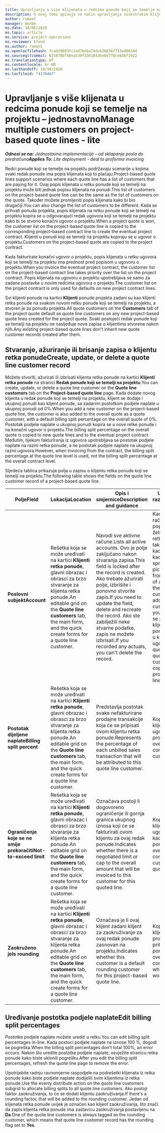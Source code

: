 ```yaml
---
title: Upravljanje s više klijenata u redcima ponude koji se temelje na projektu – jednostavno
description: U ovoj temi opisuje se način upravljanja višestrukim klijentima u redcima ponude koji se temelje na projektu.
author: rumant
manager: Annbe
ms.date: 10/06/2020
ms.topic: article
ms.service: project-operations
ms.reviewer: kfend
ms.author: rumant
ms.openlocfilehash: 7cab29693fc1447beba74dc6266367f13e48634d
ms.sourcegitcommit: 625878bf48ea530f3381843be0e778cebbbf1922
ms.translationtype: HT
ms.contentlocale: hr-HR
ms.lasthandoff: 10/30/2020
ms.locfileid: "4176467"
---
```

# <a name="manage-multiple-customers-on-project-based-quote-lines---lite"></a><span data-ttu-id="3a230-103">Upravljanje s više klijenata u redcima ponude koji se temelje na projektu – jednostavno</span><span class="sxs-lookup"><span data-stu-id="3a230-103">Manage multiple customers on project-based quote lines - lite</span></span>

<span data-ttu-id="3a230-104">_**Odnosi se na:** Jednostavna implementacija – od sklapanja posla do predračuna_</span><span class="sxs-lookup"><span data-stu-id="3a230-104">_**Applies To:** Lite deployment - deal to proforma invoicing_</span></span>

<span data-ttu-id="3a230-105">Redci ponude koji se temelje na projektu podržavaju scenarije u kojima svaki redak ponude ima popis klijenata koji to plaćaju.</span><span class="sxs-lookup"><span data-stu-id="3a230-105">Project-based quote lines support scenarios where each quote line has a list of customers that are paying for it.</span></span> <span data-ttu-id="3a230-106">Ovaj popis klijenata u retku ponude koji se temelji na projektu može biti jednak popisu klijenata na ponudi.</span><span class="sxs-lookup"><span data-stu-id="3a230-106">This list of customers on the project-based quote line can be the same as the list of customers on the quote.</span></span> <span data-ttu-id="3a230-107">Također možete promijeniti popis klijenata kako bi bio drugačiji.</span><span class="sxs-lookup"><span data-stu-id="3a230-107">You can also change the list of customers to be different.</span></span> <span data-ttu-id="3a230-108">Kada se prihvati ponuda projekta, popis klijenata na retku ponude koji se temelji na projektu kopira se u odgovarajući redak ugovora koji se temelji na projektu kako bi se stvorio konačni ugovor o projektu.</span><span class="sxs-lookup"><span data-stu-id="3a230-108">When a project quote is won, the customer list on the project-based quote line is copied to the corresponding project–based contract line to create the eventual project contract.</span></span> <span data-ttu-id="3a230-109">Klijenti u ponudi koji se temelji na projektu kopiraju se u ugovor o projektu.</span><span class="sxs-lookup"><span data-stu-id="3a230-109">Customers on the project-based quote are copied to the project contract.</span></span>

<span data-ttu-id="3a230-110">Kada fakturirate konačni ugovor o projektu, popis klijenata u retku ugovora koji se temelji na projektu ima prednost pred popisom u ugovoru o projektu.</span><span class="sxs-lookup"><span data-stu-id="3a230-110">When you invoice the eventual project contract, the customer list on the project-based contract line takes priority over the list on the project contract.</span></span> <span data-ttu-id="3a230-111">Popis klijenata na ugovoru o projektu upotrebljava se samo za zadane postavke u novim redcima ugovora o projektu.</span><span class="sxs-lookup"><span data-stu-id="3a230-111">The customer list on the project contract is only used for defaults on new project contract lines.</span></span>

<span data-ttu-id="3a230-112">Svi klijenti ponude na kartici **Klijenti** ponude projekta zadani su kao klijenti retka ponude na svakom novom retku ponude koji se temelji na projektu, a stvoren je za ponudu projekta.</span><span class="sxs-lookup"><span data-stu-id="3a230-112">All quote customers on the **Customers** tab of the project quote default as quote line customers on any new project-based quote lines created for the project quote.</span></span> <span data-ttu-id="3a230-113">Svaki postojeći redak ponude koji se temelji na projektu ne nasljeđuje nove zapise o klijentima stvorene nakon njih.</span><span class="sxs-lookup"><span data-stu-id="3a230-113">Any existing project-based quote lines don't inherit new quote customer records created after them.</span></span>

## <a name="create-update-or-delete-a-quote-line-customer-record"></a><span data-ttu-id="3a230-114">Stvaranje, ažuriranje ili brisanje zapisa o klijentu retka ponude</span><span class="sxs-lookup"><span data-stu-id="3a230-114">Create, update, or delete a quote line customer record</span></span>

<span data-ttu-id="3a230-115">Možete stvoriti, ažurirati ili izbrisati klijenta retka ponude na kartici **Klijenti retka ponude** na stranici **Redak ponude koji se temelji na projektu**.</span><span class="sxs-lookup"><span data-stu-id="3a230-115">You can create, update, or delete a quote line customer on the **Quote line customers** tab on the **Project-based quote line** page.</span></span> <span data-ttu-id="3a230-116">Kada dodate novog klijenta u redak ponude koji se temelji na projektu, klijent se dodaje i ukupnoj ponudi kao klijent ponude, sa zadanim postotkom podjele naplate u ukupnoj ponudi od 0%.</span><span class="sxs-lookup"><span data-stu-id="3a230-116">When you add a new customer on the project-based quote line, the customer is also added to the overall quote as a quote customer, with a default billing split percentage on the overall quote of 0%.</span></span> <span data-ttu-id="3a230-117">Postotak podjele naplate u ukupnoj ponudi kopira se u nove retke ponude i na konačni ugovor o projektu.</span><span class="sxs-lookup"><span data-stu-id="3a230-117">The billing split percentage on the overall quote is copied to new quote lines and to the eventual project contract.</span></span> <span data-ttu-id="3a230-118">Međutim, tijekom fakturiranja iz ugovora upotrebljava se postotak podjele naplate na razini retka ponude, a ne postotak podjele naplate na ukupnoj razini ugovora.</span><span class="sxs-lookup"><span data-stu-id="3a230-118">However, when invoicing from the contract, the billing split percentage at the quote line level is used, not the billing split percentage at the overall contract level.</span></span> 

<span data-ttu-id="3a230-119">Sljedeća tablica prikazuje polja u zapisu o klijentu retka ponude koji se temelji na projektu.</span><span class="sxs-lookup"><span data-stu-id="3a230-119">The following table shows the fields on the quote line customer record of a project-based quote line.</span></span>

| <span data-ttu-id="3a230-120">Polje</span><span class="sxs-lookup"><span data-stu-id="3a230-120">Field</span></span> | <span data-ttu-id="3a230-121">Lokacija</span><span class="sxs-lookup"><span data-stu-id="3a230-121">Location</span></span> | <span data-ttu-id="3a230-122">Opis i smjernice</span><span class="sxs-lookup"><span data-stu-id="3a230-122">Description and guidance</span></span> | <span data-ttu-id="3a230-123">Utjecaj na niže razine</span><span class="sxs-lookup"><span data-stu-id="3a230-123">Downstream impact</span></span> |
| --- | --- | --- | --- |
| <span data-ttu-id="3a230-124">**Poslovni subjekt**</span><span class="sxs-lookup"><span data-stu-id="3a230-124">**Account**</span></span> | <span data-ttu-id="3a230-125">Rešetka koja se može uređivati na kartici **Klijenti retka ponude**, glavni obrazac i obrasci za brzo stvaranje za klijenta retka ponude.</span><span class="sxs-lookup"><span data-stu-id="3a230-125">An editable grid on the **Quote line customers** tab, the main form, and the quick create forms for a quote line customer.</span></span> | <span data-ttu-id="3a230-126">Navodi sve aktivne račune.</span><span class="sxs-lookup"><span data-stu-id="3a230-126">Lists all active accounts.</span></span> <span data-ttu-id="3a230-127">Ovo je polje zaključano nakon stvaranja zapisa.</span><span class="sxs-lookup"><span data-stu-id="3a230-127">This field is locked after the record is created.</span></span> <span data-ttu-id="3a230-128">Ako trebate ažurirati polje, izbrišite i ponovno stvorite zapis.</span><span class="sxs-lookup"><span data-stu-id="3a230-128">If you need to update the field, delete and recreate the record.</span></span> <span data-ttu-id="3a230-129">Ako ste zabilježili neke stvarne podatke, zapis ne možete izbrisati.</span><span class="sxs-lookup"><span data-stu-id="3a230-129">If you recorded any actuals, you can't delete the record.</span></span> | <span data-ttu-id="3a230-130">Kada odaberete račun s glavnog popisa računa koji želite dodati, klijent retka ponude također se dodaje kao klijent ponude kada ga spremite.</span><span class="sxs-lookup"><span data-stu-id="3a230-130">When you pick an account from the master list of accounts to add, the quote line customer is also added as a quote customer when you save it.</span></span> <span data-ttu-id="3a230-131">Kada se prihvati ponuda, klijenti retka ponude kopiraju se u klijente retka ugovora.</span><span class="sxs-lookup"><span data-stu-id="3a230-131">When a quote is won, quote line customers are copied to the project contract line customers.</span></span> |
| <span data-ttu-id="3a230-132">**Postotak dijeljene naplate**</span><span class="sxs-lookup"><span data-stu-id="3a230-132">**Billing split percent**</span></span> | <span data-ttu-id="3a230-133">Rešetka koja se može uređivati na kartici **Klijenti retka ponude**, glavni obrazac i obrasci za brzo stvaranje za klijenta retka ponude.</span><span class="sxs-lookup"><span data-stu-id="3a230-133">An editable grid on the **Quote line customers** tab, the main form, and the quick create forms for a quote line customer.</span></span> | <span data-ttu-id="3a230-134">Predstavlja postotak svake nefakturirane prodajne transakcije koja će se pripisati ovom klijentu retka ponude.</span><span class="sxs-lookup"><span data-stu-id="3a230-134">Represents the percentage of each unbilled sales transaction that will be attributed to this quote line customer.</span></span> | <span data-ttu-id="3a230-135">Kopirano na klijente retka ugovora o projektu.</span><span class="sxs-lookup"><span data-stu-id="3a230-135">Copied over to project contract line customers.</span></span> |
| <span data-ttu-id="3a230-136">**Ograničenje koje se ne smije prekoračiti**</span><span class="sxs-lookup"><span data-stu-id="3a230-136">**Not-to-exceed limit**</span></span> | <span data-ttu-id="3a230-137">Rešetka koja se može uređivati na kartici **Klijenti retka ponude**, glavni obrazac i obrasci za brzo stvaranje za klijenta retka ponude.</span><span class="sxs-lookup"><span data-stu-id="3a230-137">An editable grid on the **Quote line customers** tab, the main form, and the quick create forms for a quote line customer.</span></span> | <span data-ttu-id="3a230-138">Označava postoji li dogovoreno ograničenje ili gornja granica ukupnog iznosa koji će se fakturirati ovom klijentu za ovaj redak ponude.</span><span class="sxs-lookup"><span data-stu-id="3a230-138">Indicates whether there is a negotiated limit or cap to the overall amount that will be invoiced to this customer for this quoted line.</span></span> | <span data-ttu-id="3a230-139">Kopira se preko klijenata iz redaka ugovora o projektu kada se prihvati ponuda.</span><span class="sxs-lookup"><span data-stu-id="3a230-139">Copied over to project contract line customers when a quote is won.</span></span> |
| <span data-ttu-id="3a230-140">**Zaokruženo je**</span><span class="sxs-lookup"><span data-stu-id="3a230-140">**Is rounding**</span></span> | <span data-ttu-id="3a230-141">Rešetka koja se može uređivati na kartici **Klijenti retka ponude**, glavni obrazac i obrasci za brzo stvaranje za klijenta retka ponude.</span><span class="sxs-lookup"><span data-stu-id="3a230-141">An editable grid on the **Quote line customers** tab, the main form, and the quick create forms for a quote line customer.</span></span> | <span data-ttu-id="3a230-142">Označava je li ovaj klijent zadani klijent za zaokruživanje za ovaj redak ponude zasnovan na projektu.</span><span class="sxs-lookup"><span data-stu-id="3a230-142">Indicates whether this customer is a default rounding customer for this project-based quote line.</span></span> | <span data-ttu-id="3a230-143">Kopira se preko klijenata ugovora o projektu kada se prihvati ponuda.</span><span class="sxs-lookup"><span data-stu-id="3a230-143">Copied over to project contract customers when a quote is won.</span></span> |

## <a name="edit-billing-split-percentages"></a><span data-ttu-id="3a230-144">Uređivanje postotka podjele naplate</span><span class="sxs-lookup"><span data-stu-id="3a230-144">Edit billing split percentages</span></span>

<span data-ttu-id="3a230-145">Postotke podjele naplate možete urediti u retku.</span><span class="sxs-lookup"><span data-stu-id="3a230-145">You can edit billing split percentages in-line.</span></span> <span data-ttu-id="3a230-146">Kada postoci podjele naplate ne iznose 100 %, dogodi se pogreška.</span><span class="sxs-lookup"><span data-stu-id="3a230-146">When the billing split percentages don't total 100%, an error occurs.</span></span> <span data-ttu-id="3a230-147">Nakon što uredite postotke podjele naplate, osvježite stranicu retka ponude kako biste uklonili pogrešku.</span><span class="sxs-lookup"><span data-stu-id="3a230-147">After you edit the billing split percentages, refresh the quote line page to remove the error.</span></span>

<span data-ttu-id="3a230-148">Upotrijebite radnju ravnomjerne raspodjele na podrešetki klijenata iz retka ponude kako biste podjele naplate dodijelili svim klijentima iz retka ponude.</span><span class="sxs-lookup"><span data-stu-id="3a230-148">Use the evenly distribute action on the quote line customers subgrid to allocate billing splits to all quote line customers.</span></span> <span data-ttu-id="3a230-149">Ako postoji faktor zaokruživanja, to će se dodati klijentu zaokruživanja.</span><span class="sxs-lookup"><span data-stu-id="3a230-149">If there's a rounding factor, that will be added to the rounding customer.</span></span> <span data-ttu-id="3a230-150">Jedan od klijenata retka ponude uvijek je označen kao klijent zaokruživanja, što znači da zapis klijenta retka ponude ima zastavicu zaokruživanja postavljenu na **Da**.</span><span class="sxs-lookup"><span data-stu-id="3a230-150">One of the quote line customers is always tagged as the rounding customer, which means that quote line customer record has the rounding flag set to **Yes**.</span></span> 
